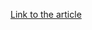 [Link to the article](https://www.huntress.com/blog/fake-browser-updates-lead-to-boinc-volunteer-computing-software)
